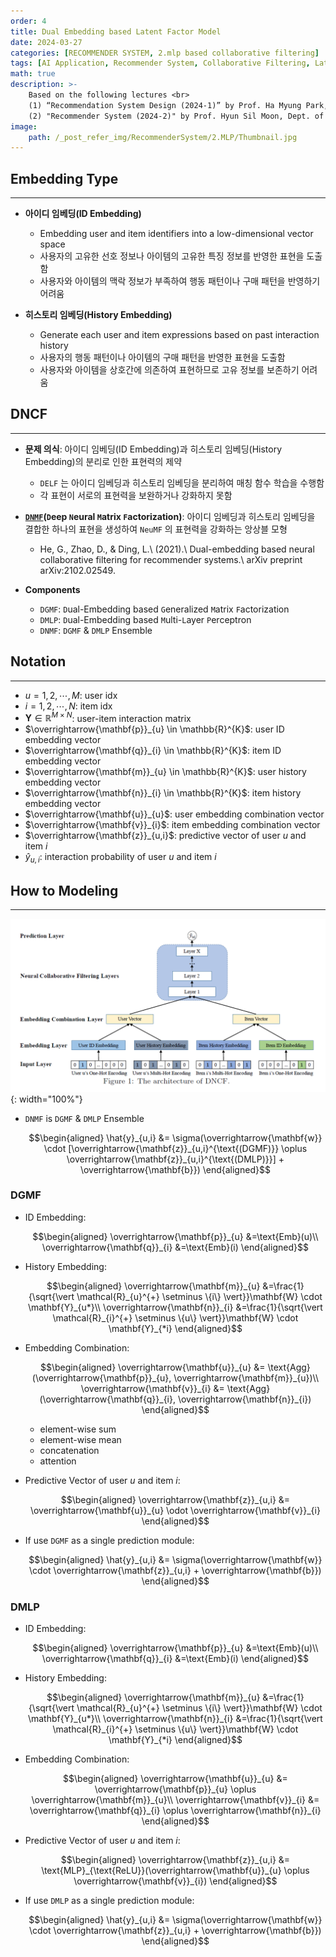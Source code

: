 ```yaml
---
order: 4
title: Dual Embedding based Latent Factor Model
date: 2024-03-27
categories: [RECOMMENDER SYSTEM, 2.mlp based collaborative filtering]
tags: [AI Application, Recommender System, Collaborative Filtering, Latent Factor Model, MLP]
math: true
description: >-
    Based on the following lectures <br>
    (1) “Recommendation System Design (2024-1)” by Prof. Ha Myung Park, Dept. of Artificial Intelligence. College of SW, Kookmin Univ. <br>
    (2) "Recommender System (2024-2)" by Prof. Hyun Sil Moon, Dept. of Data Science, The Grad. School, Kookmin Univ.
image:
    path: /_post_refer_img/RecommenderSystem/2.MLP/Thumbnail.jpg
---
```


## Embedding Type
-----

- **아이디 임베딩(ID Embedding)**
    - Embedding user and item identifiers into a low-dimensional vector space
    - 사용자의 고유한 선호 정보나 아이템의 고유한 특징 정보를 반영한 표현을 도출함
    - 사용자와 아이템의 맥락 정보가 부족하여 행동 패턴이나 구매 패턴을 반영하기 어려움

- **히스토리 임베딩(History Embedding)**
    - Generate each user and item expressions based on past interaction history
    - 사용자의 행동 패턴이나 아이템의 구매 패턴을 반영한 표현을 도출함
    - 사용자와 아이템을 상호간에 의존하여 표현하므로 고유 정보를 보존하기 어려움

## DNCF
-----

- **문제 의식**: 아이디 임베딩(ID Embedding)과 히스토리 임베딩(History Embedding)의 분리로 인한 표현력의 제약
    - `DELF` 는 아이디 임베딩과 히스토리 임베딩을 분리하여 매칭 함수 학습을 수행함
    - 각 표현이 서로의 표현력을 보완하거나 강화하지 못함

- **[`DNMF`](https://doi.org/10.48550/arXiv.2102.02549)(`D`eep `N`eural `M`atrix `F`actorization)**: 아이디 임베딩과 히스토리 임베딩을 결합한 하나의 표현을 생성하여 `NeuMF` 의 표현력을 강화하는 앙상블 모형
    - He, G., Zhao, D., & Ding, L.\\
    (2021).\\
    Dual-embedding based neural collaborative filtering for recommender systems.\\
    arXiv preprint arXiv:2102.02549.

- **Components**
    - `DGMF`: `D`ual-Embedding based `G`eneralized `M`atrix `F`actorization
    - `DMLP`: `D`ual-Embedding based `M`ulti-`L`ayer `P`erceptron
    - `DNMF`: `DGMF` & `DMLP` Ensemble

## Notation
-----

- $u=1,2,\cdots,M$: user idx
- $i=1,2,\cdots,N$: item idx
- $\mathbf{Y} \in \mathbb{R}^{M \times N}$: user-item interaction matrix
- $\overrightarrow{\mathbf{p}}_{u} \in \mathbb{R}^{K}$: user ID embedding vector
- $\overrightarrow{\mathbf{q}}_{i} \in \mathbb{R}^{K}$: item ID embedding vector
- $\overrightarrow{\mathbf{m}}_{u} \in \mathbb{R}^{K}$: user history embedding vector
- $\overrightarrow{\mathbf{n}}_{i} \in \mathbb{R}^{K}$: item history embedding vector
- $\overrightarrow{\mathbf{u}}_{u}$: user embedding combination vector
- $\overrightarrow{\mathbf{v}}_{i}$: item embedding combination vector
- $\overrightarrow{\mathbf{z}}_{u,i}$: predictive vector of user $u$ and item $i$
- $\hat{y}_{u,i}$: interaction probability of user $u$ and item $i$

## How to Modeling
-----

![01](/_post_refer_img/RecommenderSystem/2.MLP/04-01.png){: width="100%"}

- `DNMF` is `DGMF` & `DMLP` Ensemble

    $$\begin{aligned}
    \hat{y}_{u,i}
    &= \sigma(\overrightarrow{\mathbf{w}} \cdot [\overrightarrow{\mathbf{z}}_{u,i}^{\text{(DGMF)}} \oplus \overrightarrow{\mathbf{z}}_{u,i}^{\text{(DMLP)}}] + \overrightarrow{\mathbf{b}})
    \end{aligned}$$

### DGMF

- ID Embedding:

    $$\begin{aligned}
    \overrightarrow{\mathbf{p}}_{u}
    &=\text{Emb}(u)\\
    \overrightarrow{\mathbf{q}}_{i}
    &=\text{Emb}(i)
    \end{aligned}$$

- History Embedding:

    $$\begin{aligned}
    \overrightarrow{\mathbf{m}}_{u}
    &=\frac{1}{\sqrt{\vert \mathcal{R}_{u}^{+} \setminus \{i\} \vert}}\mathbf{W} \cdot \mathbf{Y}_{u*}\\
    \overrightarrow{\mathbf{n}}_{i}
    &=\frac{1}{\sqrt{\vert \mathcal{R}_{i}^{+} \setminus \{u\} \vert}}\mathbf{W} \cdot \mathbf{Y}_{*i}
    \end{aligned}$$

- Embedding Combination:

    $$\begin{aligned}
    \overrightarrow{\mathbf{u}}_{u}
    &= \text{Agg}(\overrightarrow{\mathbf{p}}_{u}, \overrightarrow{\mathbf{m}}_{u})\\
    \overrightarrow{\mathbf{v}}_{i}
    &= \text{Agg}(\overrightarrow{\mathbf{q}}_{i}, \overrightarrow{\mathbf{n}}_{i})
    \end{aligned}$$

    - element-wise sum
    - element-wise mean
    - concatenation
    - attention

- Predictive Vector of user $u$ and item $i$:

    $$\begin{aligned}
    \overrightarrow{\mathbf{z}}_{u,i}
    &= \overrightarrow{\mathbf{u}}_{u} \odot \overrightarrow{\mathbf{v}}_{i}
    \end{aligned}$$

- If use `DGMF` as a single prediction module:

    $$\begin{aligned}
    \hat{y}_{u,i}
    &= \sigma(\overrightarrow{\mathbf{w}} \cdot \overrightarrow{\mathbf{z}}_{u,i} + \overrightarrow{\mathbf{b}})
    \end{aligned}$$

### DMLP

- ID Embedding:

    $$\begin{aligned}
    \overrightarrow{\mathbf{p}}_{u}
    &=\text{Emb}(u)\\
    \overrightarrow{\mathbf{q}}_{i}
    &=\text{Emb}(i)
    \end{aligned}$$

- History Embedding:

    $$\begin{aligned}
    \overrightarrow{\mathbf{m}}_{u}
    &=\frac{1}{\sqrt{\vert \mathcal{R}_{u}^{+} \setminus \{i\} \vert}}\mathbf{W} \cdot \mathbf{Y}_{u*}\\
    \overrightarrow{\mathbf{n}}_{i}
    &=\frac{1}{\sqrt{\vert \mathcal{R}_{i}^{+} \setminus \{u\} \vert}}\mathbf{W} \cdot \mathbf{Y}_{*i}
    \end{aligned}$$

- Embedding Combination:

    $$\begin{aligned}
    \overrightarrow{\mathbf{u}}_{u}
    &= \overrightarrow{\mathbf{p}}_{u} \oplus \overrightarrow{\mathbf{m}}_{u}\\
    \overrightarrow{\mathbf{v}}_{i}
    &= \overrightarrow{\mathbf{q}}_{i} \oplus \overrightarrow{\mathbf{n}}_{i}
    \end{aligned}$$

- Predictive Vector of user $u$ and item $i$:

    $$\begin{aligned}
    \overrightarrow{\mathbf{z}}_{u,i}
    &= \text{MLP}_{\text{ReLU}}(\overrightarrow{\mathbf{u}}_{u} \oplus \overrightarrow{\mathbf{v}}_{i})
    \end{aligned}$$

- If use `DMLP` as a single prediction module:

    $$\begin{aligned}
    \hat{y}_{u,i}
    &= \sigma(\overrightarrow{\mathbf{w}} \cdot \overrightarrow{\mathbf{z}}_{u,i} + \overrightarrow{\mathbf{b}})
    \end{aligned}$$